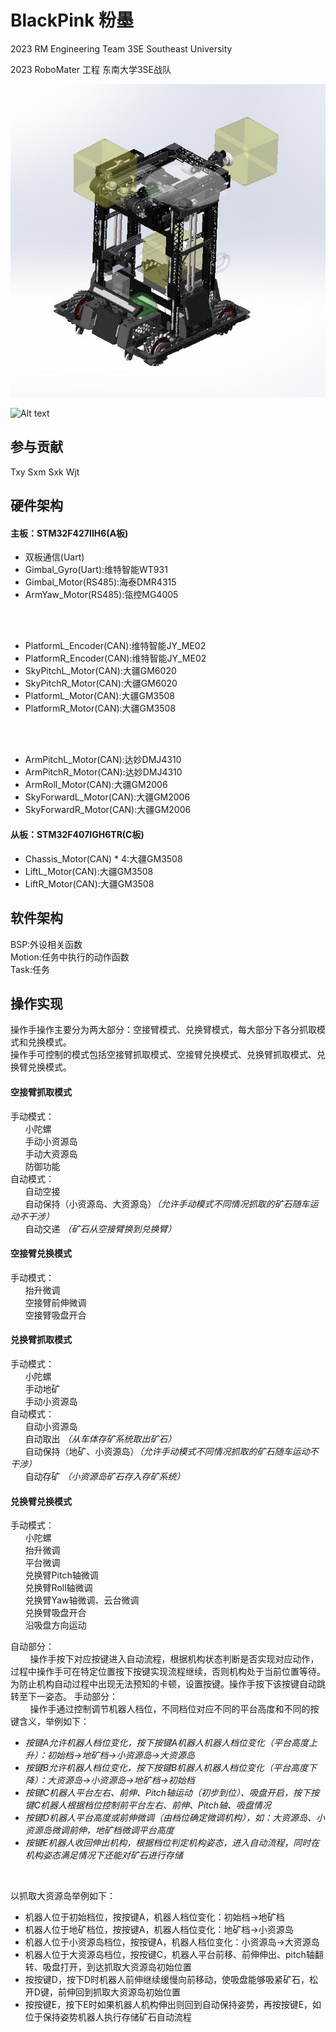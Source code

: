 # BlackPink 粉墨
2023 RM Engineering Team 3SE Southeast University 

2023 RoboMater 工程 东南大学3SE战队
 
![Alt text](Cache_-2baac948a6548be3..jpg)

![Alt text](IMG_20230805_184139.jpg)

## 参与贡献
Txy Sxm Sxk Wjt

## 硬件架构
#### 主板：STM32F427IIH6(A板)
- 双板通信(Uart)
- Gimbal_Gyro(Uart):维特智能WT931
- Gimbal_Motor(RS485):海泰DMR4315
- ArmYaw_Motor(RS485):瓴控MG4005
<br/> 
<br/> 

- PlatformL_Encoder(CAN):维特智能JY_ME02
- PlatformR_Encoder(CAN):维特智能JY_ME02
- SkyPitchL_Motor(CAN):大疆GM6020
- SkyPitchR_Motor(CAN):大疆GM6020
- PlatformL_Motor(CAN):大疆GM3508
- PlatformR_Motor(CAN):大疆GM3508
<br/> 
<br/> 

- ArmPitchL_Motor(CAN):达妙DMJ4310
- ArmPitchR_Motor(CAN):达妙DMJ4310
- ArmRoll_Motor(CAN):大疆GM2006
- SkyForwardL_Motor(CAN):大疆GM2006
- SkyForwardR_Motor(CAN):大疆GM2006

#### 从板：STM32F407IGH6TR(C板)

- Chassis_Motor(CAN) * 4:大疆GM3508
- LiftL_Motor(CAN):大疆GM3508
- LiftR_Motor(CAN):大疆GM3508

## 软件架构
BSP:外设相关函数
<br/> 
Motion:任务中执行的动作函数
<br/> 
Task:任务

## 操作实现
操作手操作主要分为两大部分：空接臂模式、兑换臂模式，每大部分下各分抓取模式和兑换模式。
<br/> 
操作手可控制的模式包括空接臂抓取模式、空接臂兑换模式、兑换臂抓取模式、兑换臂兑换模式。

#### 空接臂抓取模式
手动模式：
<br/> 
&nbsp;&nbsp;&nbsp;&nbsp;&nbsp;&nbsp;小陀螺
<br/> 
&nbsp;&nbsp;&nbsp;&nbsp;&nbsp;&nbsp;手动小资源岛
<br/> 
&nbsp;&nbsp;&nbsp;&nbsp;&nbsp;&nbsp;手动大资源岛
<br/> 
&nbsp;&nbsp;&nbsp;&nbsp;&nbsp;&nbsp;防御功能
<br/> 
自动模式：
<br/> 
&nbsp;&nbsp;&nbsp;&nbsp;&nbsp;&nbsp;自动空接
<br/> 
&nbsp;&nbsp;&nbsp;&nbsp;&nbsp;&nbsp;自动保持（小资源岛、大资源岛）*（允许手动模式不同情况抓取的矿石随车运动不干涉）*
<br/> 
&nbsp;&nbsp;&nbsp;&nbsp;&nbsp;&nbsp;自动交递 *（矿石从空接臂换到兑换臂）*
<br/> 

#### 空接臂兑换模式
手动模式：
<br/> 
&nbsp;&nbsp;&nbsp;&nbsp;&nbsp;&nbsp;抬升微调
<br/> 
&nbsp;&nbsp;&nbsp;&nbsp;&nbsp;&nbsp;空接臂前伸微调
<br/> 
&nbsp;&nbsp;&nbsp;&nbsp;&nbsp;&nbsp;空接臂吸盘开合
<br/> 

#### 兑换臂抓取模式
手动模式：
<br/> 
&nbsp;&nbsp;&nbsp;&nbsp;&nbsp;&nbsp;小陀螺
<br/> 
&nbsp;&nbsp;&nbsp;&nbsp;&nbsp;&nbsp;手动地矿
<br/> 
&nbsp;&nbsp;&nbsp;&nbsp;&nbsp;&nbsp;手动小资源岛
<br/> 
自动模式：
<br/> 
&nbsp;&nbsp;&nbsp;&nbsp;&nbsp;&nbsp;自动小资源岛
<br/> 
&nbsp;&nbsp;&nbsp;&nbsp;&nbsp;&nbsp;自动取出 *（从车体存矿系统取出矿石）*
<br/> 
&nbsp;&nbsp;&nbsp;&nbsp;&nbsp;&nbsp;自动保持（地矿、小资源岛）*（允许手动模式不同情况抓取的矿石随车运动不干涉）*
<br/> 
&nbsp;&nbsp;&nbsp;&nbsp;&nbsp;&nbsp;自动存矿 *（小资源岛矿石存入存矿系统）*
<br/> 

#### 兑换臂兑换模式
手动模式：
<br/> 
&nbsp;&nbsp;&nbsp;&nbsp;&nbsp;&nbsp;小陀螺
<br/> 
&nbsp;&nbsp;&nbsp;&nbsp;&nbsp;&nbsp;抬升微调
<br/> 
&nbsp;&nbsp;&nbsp;&nbsp;&nbsp;&nbsp;平台微调
<br/> 
&nbsp;&nbsp;&nbsp;&nbsp;&nbsp;&nbsp;兑换臂Pitch轴微调
<br/> 
&nbsp;&nbsp;&nbsp;&nbsp;&nbsp;&nbsp;兑换臂Roll轴微调
<br/> 
&nbsp;&nbsp;&nbsp;&nbsp;&nbsp;&nbsp;兑换臂Yaw轴微调、云台微调
<br/> 
&nbsp;&nbsp;&nbsp;&nbsp;&nbsp;&nbsp;兑换臂吸盘开合
<br/> 
&nbsp;&nbsp;&nbsp;&nbsp;&nbsp;&nbsp;沿吸盘方向运动
<br/> 

自动部分：
<br/> 
&nbsp;&nbsp;&nbsp;&nbsp;&nbsp;&nbsp;&nbsp;&nbsp;操作手按下对应按键进入自动流程，根据机构状态判断是否实现对应动作，过程中操作手可在特定位置按下按键实现流程继续，否则机构处于当前位置等待。为防止机构自动过程中出现无法预知的卡顿，设置按键。操作手按下该按键自动跳转至下一姿态。
手动部分：
<br/> 
&nbsp;&nbsp;&nbsp;&nbsp;&nbsp;&nbsp;&nbsp;&nbsp;操作手通过控制调节机器人档位，不同档位对应不同的平台高度和不同的按键含义，举例如下：
- *按键A允许机器人档位变化，按下按键A机器人机器人档位变化（平台高度上升）：初始档&rarr;地矿档&rarr;小资源岛&rarr;大资源岛*  
- *按键B允许机器人档位变化，按下按键B机器人机器人档位变化（平台高度下降）：大资源岛&rarr;小资源岛&rarr;地矿档&rarr;初始档*
- *按键C机器人平台左右、前伸、Pitch轴运动（初步到位）、吸盘开启，按下按键C机器人根据档位控制前平台左右、前伸、Pitch轴、吸盘情况*
- *按键D机器人平台高度或前伸微调（由档位确定微调机构），如：大资源岛、小资源岛微调前伸，地矿档微调平台高度*
- *按键E机器人收回伸出机构，根据档位判定机构姿态，进入自动流程，同时在机构姿态满足情况下还能对矿石进行存储*
<br/> 

以抓取大资源岛举例如下：
<br/>

- 机器人位于初始档位，按按键A，机器人档位变化：初始档&rarr;地矿档
- 机器人位于地矿档位，按按键A，机器人档位变化：地矿档&rarr;小资源岛   
- 机器人位于小资源岛档位，按按键A，机器人档位变化：小资源岛&rarr;大资源岛   
- 机器人位于大资源岛档位，按按键C，机器人平台前移、前伸伸出、pitch轴翻转、吸盘打开，到达抓取大资源岛初始位置
- 按按键D，按下D时机器人前伸继续缓慢向前移动，使吸盘能够吸紧矿石，松开D键，前伸回到抓取大资源岛初始位置
- 按按键E，按下E时如果机器人机构伸出则回到自动保持姿势，再按按键E，如位于保持姿势机器人执行存储矿石自动流程